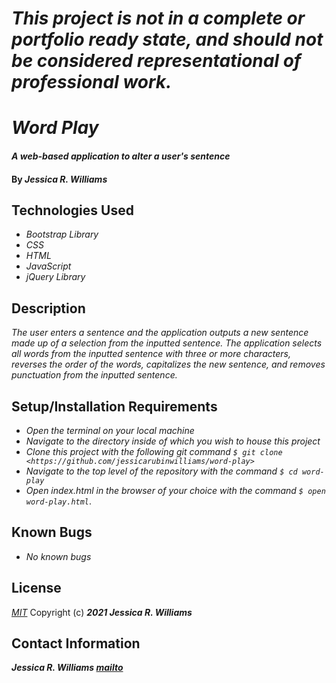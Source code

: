 # _This project is not in a complete or portfolio ready state, and should not be considered representational of professional work._

# _Word Play_

#### _A web-based application to alter a user's sentence_

#### By _**Jessica R. Williams**_

## Technologies Used

* _Bootstrap Library_
* _CSS_
* _HTML_
* _JavaScript_
* _jQuery Library_

## Description

_The user enters a sentence and the application outputs a new sentence made up of a selection from the inputted sentence. The application selects all words from the inputted sentence with three or more characters, reverses the order of the words, capitalizes the new sentence, and removes punctuation from the inputted sentence._

## Setup/Installation Requirements

* _Open the terminal on your local machine_
* _Navigate to the directory inside of which you wish to house this project_
* _Clone this project with the following git command `$ git clone <https://github.com/jessicarubinwilliams/word-play>`_
* _Navigate to the top level of the repository with the command `$ cd word-play`_
* _Open index.html in the browser of your choice with the command `$ open word-play.html`_.

## Known Bugs

* _No known bugs_

## License
*[MIT](https://choosealicense.com/licenses/mit/)*
Copyright (c) **_2021 Jessica R. Williams_**
## Contact Information
**_Jessica R. Williams [mailto](mailto:jessicarubinwilliams@gmail.com)_**

